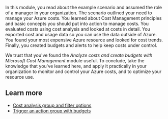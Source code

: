 In this module, you read about the example scenario and assumed the role of a manager in your organization. The scenario outlined your need to manage your Azure costs. You learned about Cost Management principles and basic concepts you should put into action to manage costs. You evaluated costs using cost analysis and looked at costs in detail. You exported cost and usage data so you can use the data outside of Azure. You found your most expensive Azure resource and looked for cost trends. Finally, you created budgets and alerts to help keep costs under control.

We trust that you've found the *Analyze costs and create budgets with Microsoft Cost Management* module useful. To conclude, take the knowledge that you've learned here, and apply it practically in your organization to monitor and control your Azure costs, and to optimize your resource use.

## Learn more

- [Cost analysis group and filter options](/azure/cost-management/quick-acm-cost-analysis#understanding-grouping-and-filtering-options)
- [Trigger an action group with budgets](/azure/cost-management/tutorial-acm-create-budgets#trigger-an-action-group)